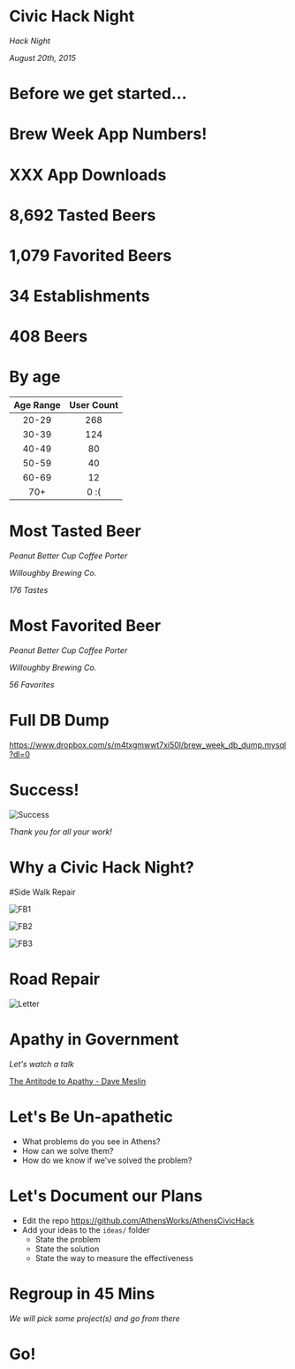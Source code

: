 
# Civic Hack Night

*Hack Night*

_August 20th, 2015_



# Before we get started...


# Brew Week App Numbers!


# XXX App Downloads


# 8,692 Tasted Beers


# 1,079 Favorited Beers


# 34 Establishments


# 408 Beers


# By age

| Age Range | User Count |
|:---------:|:----------:|
| 20-29     | 268        |
| 30-39     | 124        |
| 40-49     | 80         |
| 50-59     | 40         |
| 60-69     | 12         |
| 70+       | 0 :(       |


# Most Tasted Beer

*Peanut Better Cup Coffee Porter*

_Willoughby Brewing Co._

_176 Tastes_


# Most Favorited Beer
*Peanut Better Cup Coffee Porter*

_Willoughby Brewing Co._

_56 Favorites_


# Full DB Dump

<https://www.dropbox.com/s/m4txgmwwt7xi50l/brew_week_db_dump.mysql?dl=0>


# Success!
![Success](images/SuccessKid.jpg)

_Thank you for all your work!_



# Why a Civic Hack Night?


#Side Walk Repair

![FB1](images/FB1.png)


![FB2](images/FB2.png)


![FB3](images/FB3.png)


# Road Repair

![Letter](images/Letter.jpg)



# Apathy in Government

_Let's watch a talk_

[The Antitode to Apathy - Dave Meslin ](http://www.ted.com/talks/dave_meslin_the_antidote_to_apathy?language=en)



# Let's Be Un-apathetic

* What problems do you see in Athens?
* How can we solve them?
* How do we know if we've solved the problem?



# Let's Document our Plans

* Edit the repo <https://github.com/AthensWorks/AthensCivicHack>
* Add your ideas to the `ideas/` folder
  * State the problem
  * State the solution
  * State the way to measure the effectiveness


# Regroup in 45 Mins

*We will pick some project(s) and go from there*



# Go!
